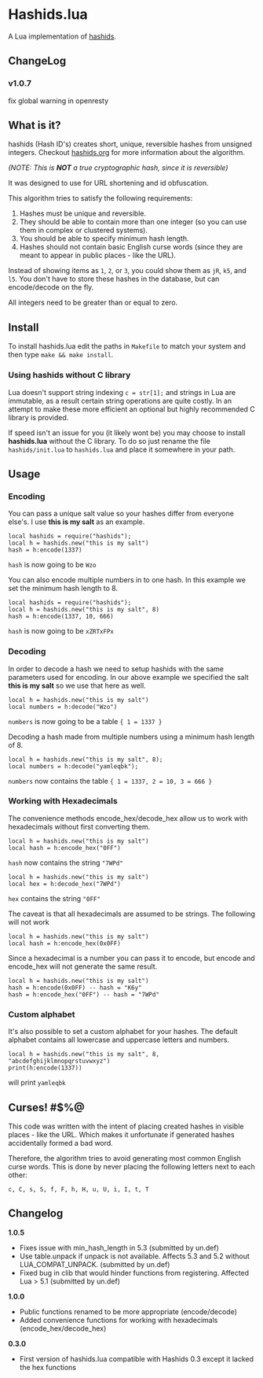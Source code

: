 
Hashids.lua
=======

A Lua implementation of [hashids](http://www.hashids.org/).


## ChangeLog
### v1.0.7
fix global warning in openresty

## What is it?

hashids (Hash ID's) creates short, unique, reversible hashes from unsigned integers.
Checkout [hashids.org](http://hashids.org/) for more information about the
algorithm.


_(NOTE: This is **NOT** a true cryptographic hash, since it is reversible)_

It was designed to use for URL shortening and id obfuscation.

This algorithm tries to satisfy the following requirements:

1. Hashes must be unique and reversible.
2. They should be able to contain more than one integer (so you can use them in complex or clustered systems).
3. You should be able to specify minimum hash length.
4. Hashes should not contain basic English curse words (since they are meant to appear in public places - like the URL).

Instead of showing items as `1`, `2`, or `3`, you could show them as `jR`, `k5`, and `l5`.
You don't have to store these hashes in the database, but can encode/decode on the fly.

All integers need to be greater than or equal to zero.

## Install

To install hashids.lua edit the paths in `Makefile` to match your system and then type `make && make install`. 


### Using hashids without C library

Lua doesn't support string indexing `c = str[1];` and strings in Lua are immutable,
as a result certain string operations are quite costly. In an attempt to make these more efficient an optional but highly recommended C library is provided.

If speed isn't an issue for you (it likely wont be) you may choose to install **hashids.lua** without the C library. To do so just rename the file `hashids/init.lua` to `hashids.lua` and place it somewhere in your path.


## Usage


### Encoding

You can pass a unique salt value so your hashes differ from everyone else's. 
I use **this is my salt** as an example.


    local hashids = require("hashids");
    local h = hashids.new("this is my salt")
    hash = h:encode(1337)


`hash` is now going to be `Wzo`


You can also encode multiple numbers in to one hash.
In this example we set the minimum hash length to 8.

    local hashids = require("hashids");
    local h = hashids.new("this is my salt", 8)
    hash = h:encode(1337, 10, 666)


`hash` is now going to be `xZRTxFPx`


### Decoding

In order to decode a hash we need to setup hashids with the same parameters used
for encoding. In our above example we specified the salt **this is my salt** so
we use that here as well.

    local h = hashids.new("this is my salt")
    local numbers = h:decode("Wzo")

`numbers` is now going to be a table `{ 1 = 1337 }`

Decoding a hash made from multiple numbers using a minimum hash length of 8.

    local h = hashids.new("this is my salt", 8);
    local numbers = h:decode("yamleqbk");

`numbers` now contains the table `{ 1 = 1337, 2 = 10, 3 = 666 }`


### Working with Hexadecimals

The convenience methods encode_hex/decode_hex allow us to work with
hexadecimals without first converting them.

    local h = hashids.new("this is my salt")
    local hash = h:encode_hex("0FF")


`hash` now contains the string `"7WPd"`

    local h = hashids.new("this is my salt")
    local hex = h:decode_hex("7WPd")

`hex` contains the string `"0FF"`


The caveat is that all hexadecimals are assumed to be strings.
The following will not work

    local h = hashids.new("this is my salt")
    local hash = h:encode_hex(0x0FF)

Since a hexadecimal is a number you can pass it to encode, but encode and
encode_hex will not generate the same result.

    local h = hashids.new("this is my salt")
    hash = h:encode(0x0FF) -- hash = "K6y"
    hash = h:encode_hex("0FF") -- hash = "7WPd"


### Custom alphabet

It's also possible to set a custom alphabet for your hashes.
The default alphabet contains all lowercase and uppercase letters and numbers.

    local h = hashids.new("this is my salt", 8, "abcdefghijklmnopqrstuvwxyz")
    print(h:encode(1337))
    
will print `yamleqbk`


## Curses! #$%@

This code was written with the intent of placing created hashes in visible places - like the URL. Which makes it unfortunate if generated hashes accidentally formed a bad word.

Therefore, the algorithm tries to avoid generating most common English curse words. This is done by never placing the following letters next to each other:
    
    c, C, s, S, f, F, h, H, u, U, i, I, t, T


## Changelog

**1.0.5**

 - Fixes issue with min_hash_length in 5.3 (submitted by un.def)
 - Use table.unpack if unpack is not available. Affects 5.3 and 5.2 without LUA_COMPAT_UNPACK. (submitted by un.def)
 - Fixed bug in clib that would hinder functions from registering. Affected Lua > 5.1 (submitted by un.def)

**1.0.0**

 - Public functions renamed to be more appropriate (encode/decode)
 - Added convenience functions for working with hexadecimals (encode_hex/decode_hex)

**0.3.0**

 - First version of hashids.lua compatible with Hashids 0.3 except it lacked the hex functions

